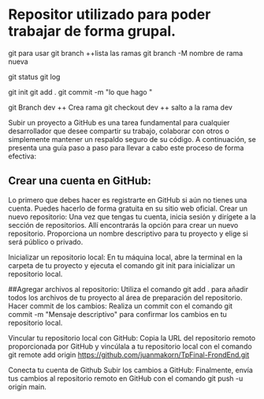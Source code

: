 # Repositor utilizado para poder trabajar de forma grupal.

git para usar
git branch ++lista las ramas
git branch -M nombre de rama nueva

git status
git log

git init
git add .
git commit -m "lo que hago "

git Branch dev ++ Crea rama
git checkout dev ++ salto a la rama dev

Subir un proyecto a GitHub es una tarea fundamental para cualquier desarrollador que desee compartir su trabajo, colaborar con otros o simplemente mantener un respaldo seguro de su código.
A continuación, se presenta una guía paso a paso para llevar a cabo este proceso de forma efectiva:

## Crear una cuenta en GitHub:
Lo primero que debes hacer es registrarte en GitHub si aún no tienes una cuenta.
Puedes hacerlo de forma gratuita en su sitio web oficial.
Crear un nuevo repositorio: Una vez que tengas tu cuenta, inicia sesión y dirígete a la sección de repositorios.
Allí encontrarás la opción para crear un nuevo repositorio.
Proporciona un nombre descriptivo para tu proyecto y elige si será público o privado.

Inicializar un repositorio local: En tu máquina local, abre la terminal en la carpeta de tu proyecto y
ejecuta el comando git init para inicializar un repositorio local.

##Agregar archivos al repositorio: Utiliza el comando git add .
para añadir todos los archivos de tu proyecto al área de preparación del repositorio.
Hacer commit de los cambios: Realiza un commit con el comando git commit -m "Mensaje descriptivo" para confirmar los cambios en tu repositorio local.

Vincular tu repositorio local con GitHub: Copia la URL del repositorio remoto proporcionada por GitHub y vincúlala a tu repositorio local con el comando git remote add origin https://github.com/juanmakorn/TpFinal-FrondEnd.git

Conecta tu cuenta de Github
Subir los cambios a GitHub: Finalmente, envía tus cambios al repositorio remoto en GitHub con el comando git push -u origin main.
